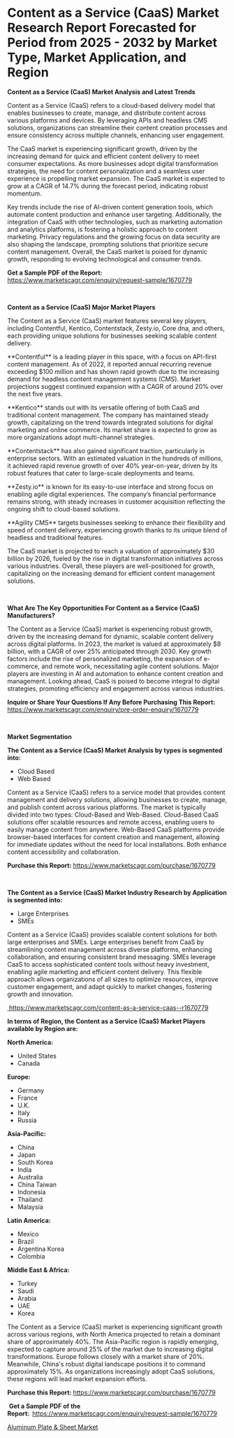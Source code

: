 <p><h1>Content as a Service (CaaS) Market Research Report Forecasted for Period from 2025 -  2032 by Market Type, Market Application, and Region</h1></p><p><strong>Content as a Service (CaaS) Market Analysis and Latest Trends</strong></p>
<p><p>Content as a Service (CaaS) refers to a cloud-based delivery model that enables businesses to create, manage, and distribute content across various platforms and devices. By leveraging APIs and headless CMS solutions, organizations can streamline their content creation processes and ensure consistency across multiple channels, enhancing user engagement.</p><p>The CaaS market is experiencing significant growth, driven by the increasing demand for quick and efficient content delivery to meet consumer expectations. As more businesses adopt digital transformation strategies, the need for content personalization and a seamless user experience is propelling market expansion. The CaaS market is expected to grow at a CAGR of 14.7% during the forecast period, indicating robust momentum.</p><p>Key trends include the rise of AI-driven content generation tools, which automate content production and enhance user targeting. Additionally, the integration of CaaS with other technologies, such as marketing automation and analytics platforms, is fostering a holistic approach to content marketing. Privacy regulations and the growing focus on data security are also shaping the landscape, prompting solutions that prioritize secure content management. Overall, the CaaS market is poised for dynamic growth, responding to evolving technological and consumer trends.</p></p>
<p><strong>Get a Sample PDF of the Report:&nbsp;</strong> <a href="https://www.marketscagr.com/enquiry/request-sample/1670779?utm_campaign=2796&utm_medium=2&utm_source=Github&utm_content=ia&utm_term=25032025&utm_id=content-as-a-service-caas">https://www.marketscagr.com/enquiry/request-sample/1670779</a></p>
<p>&nbsp;</p>
<p><strong>Content as a Service (CaaS) Major Market Players</strong></p>
<p><p>The Content as a Service (CaaS) market features several key players, including Contentful, Kentico, Contentstack, Zesty.io, Core dna, and others, each providing unique solutions for businesses seeking scalable content delivery.</p><p>**Contentful** is a leading player in this space, with a focus on API-first content management. As of 2022, it reported annual recurring revenue exceeding $100 million and has shown rapid growth due to the increasing demand for headless content management systems (CMS). Market projections suggest continued expansion with a CAGR of around 20% over the next five years.</p><p>**Kentico** stands out with its versatile offering of both CaaS and traditional content management. The company has maintained steady growth, capitalizing on the trend towards integrated solutions for digital marketing and online commerce. Its market share is expected to grow as more organizations adopt multi-channel strategies.</p><p>**Contentstack** has also gained significant traction, particularly in enterprise sectors. With an estimated valuation in the hundreds of millions, it achieved rapid revenue growth of over 40% year-on-year, driven by its robust features that cater to large-scale deployments and teams.</p><p>**Zesty.io** is known for its easy-to-use interface and strong focus on enabling agile digital experiences. The company’s financial performance remains strong, with steady increases in customer acquisition reflecting the ongoing shift to cloud-based solutions.</p><p>**Agility CMS** targets businesses seeking to enhance their flexibility and speed of content delivery, experiencing growth thanks to its unique blend of headless and traditional features.</p><p>The CaaS market is projected to reach a valuation of approximately $30 billion by 2026, fueled by the rise in digital transformation initiatives across various industries. Overall, these players are well-positioned for growth, capitalizing on the increasing demand for efficient content management solutions.</p></p>
<p>&nbsp;</p>
<p><strong>What Are The Key Opportunities For Content as a Service (CaaS) Manufacturers?</strong></p>
<p><p>The Content as a Service (CaaS) market is experiencing robust growth, driven by the increasing demand for dynamic, scalable content delivery across digital platforms. In 2023, the market is valued at approximately $8 billion, with a CAGR of over 25% anticipated through 2030. Key growth factors include the rise of personalized marketing, the expansion of e-commerce, and remote work, necessitating agile content solutions. Major players are investing in AI and automation to enhance content creation and management. Looking ahead, CaaS is poised to become integral to digital strategies, promoting efficiency and engagement across various industries.</p></p>
<p><strong>Inquire or Share Your Questions If Any Before Purchasing This Report:</strong> <a href="https://www.marketscagr.com/enquiry/pre-order-enquiry/1670779?utm_campaign=2796&utm_medium=2&utm_source=Github&utm_content=ia&utm_term=25032025&utm_id=content-as-a-service-caas">https://www.marketscagr.com/enquiry/pre-order-enquiry/1670779</a></p>
<p>&nbsp;</p>
<p><strong>Market Segmentation</strong></p>
<p><strong>The Content as a Service (CaaS) Market Analysis by types is segmented into:</strong></p>
<p><ul><li>Cloud Based</li><li>Web Based</li></ul></p>
<p><p>Content as a Service (CaaS) refers to a service model that provides content management and delivery solutions, allowing businesses to create, manage, and publish content across various platforms. The market is typically divided into two types: Cloud-Based and Web-Based. Cloud-Based CaaS solutions offer scalable resources and remote access, enabling users to easily manage content from anywhere. Web-Based CaaS platforms provide browser-based interfaces for content creation and management, allowing for immediate updates without the need for local installations. Both enhance content accessibility and collaboration.</p></p>
<p><strong>Purchase this Report:&nbsp;</strong><a href="https://www.marketscagr.com/purchase/1670779?utm_campaign=2796&utm_medium=2&utm_source=Github&utm_content=ia&utm_term=25032025&utm_id=content-as-a-service-caas">https://www.marketscagr.com/purchase/1670779</a></p>
<p>&nbsp;</p>
<p><strong>The Content as a Service (CaaS) Market Industry Research by Application is segmented into:</strong></p>
<p><ul><li>Large Enterprises</li><li>SMEs</li></ul></p>
<p><p>Content as a Service (CaaS) provides scalable content solutions for both large enterprises and SMEs. Large enterprises benefit from CaaS by streamlining content management across diverse platforms, enhancing collaboration, and ensuring consistent brand messaging. SMEs leverage CaaS to access sophisticated content tools without heavy investment, enabling agile marketing and efficient content delivery. This flexible approach allows organizations of all sizes to optimize resources, improve customer engagement, and adapt quickly to market changes, fostering growth and innovation.</p></p>
<p><a href="https://www.marketscagr.com/content-as-a-service-caas--r1670779?utm_campaign=2796&utm_medium=2&utm_source=Github&utm_content=ia&utm_term=25032025&utm_id=content-as-a-service-caas">&nbsp;https://www.marketscagr.com/content-as-a-service-caas--r1670779</a></p>
<p><strong>In terms of Region, the Content as a Service (CaaS) Market Players available by Region are:</strong></p>
<p>
    <p> <strong> North America: </strong>
        <ul>
            <li>United States</li>
            <li>Canada</li>
        </ul>
        </p> 
    <p> <strong> Europe: </strong>
        <ul>
            <li>Germany</li>
            <li>France</li>
            <li>U.K.</li>
            <li>Italy</li>
            <li>Russia</li>
        </ul>
        </p> 
    <p> <strong> Asia-Pacific: </strong>
        <ul>
            <li>China</li>
            <li>Japan</li>
            <li>South Korea</li>
            <li>India</li>
            <li>Australia</li>
            <li>China Taiwan</li>
            <li>Indonesia</li>
            <li>Thailand</li>
            <li>Malaysia</li>
        </ul>
        </p> 
    <p> <strong> Latin America: </strong>
        <ul>
            <li>Mexico</li>
            <li>Brazil</li>
            <li>Argentina Korea</li>
            <li>Colombia</li>
        </ul>
        </p> 
    <p> <strong> Middle East & Africa: </strong>
        <ul>
            <li>Turkey</li>
            <li>Saudi</li>
            <li>Arabia</li>
            <li>UAE</li>
            <li>Korea</li>
        </ul>
    </p>
    </p>
<p><p>The Content as a Service (CaaS) market is experiencing significant growth across various regions, with North America projected to retain a dominant share of approximately 40%. The Asia-Pacific region is rapidly emerging, expected to capture around 25% of the market due to increasing digital transformations. Europe follows closely with a market share of 20%. Meanwhile, China's robust digital landscape positions it to command approximately 15%. As organizations increasingly adopt CaaS solutions, these regions will lead market expansion efforts.</p></p>
<p><strong>Purchase this Report: </strong><a href="https://www.marketscagr.com/purchase/1670779?utm_campaign=2796&utm_medium=2&utm_source=Github&utm_content=ia&utm_term=25032025&utm_id=content-as-a-service-caas">https://www.marketscagr.com/purchase/1670779</a></p>
<p>&nbsp;<strong>Get a Sample PDF of the Report:&nbsp;&nbsp;</strong><a href="https://www.marketscagr.com/enquiry/request-sample/1670779?utm_campaign=2796&utm_medium=2&utm_source=Github&utm_content=ia&utm_term=25032025&utm_id=content-as-a-service-caas">https://www.marketscagr.com/enquiry/request-sample/1670779</a></p>
<p><strong></strong></p>
<p><p><a href="https://github.com/dolorespeddico90/Market-Research-Report-List-1/blob/main/aluminum-plate-sheet-market.md?utm_campaign=2796&utm_medium=2&utm_source=Github&utm_content=ia&utm_term=25032025&utm_id=content-as-a-service-caas">Aluminum Plate & Sheet Market</a></p></p>